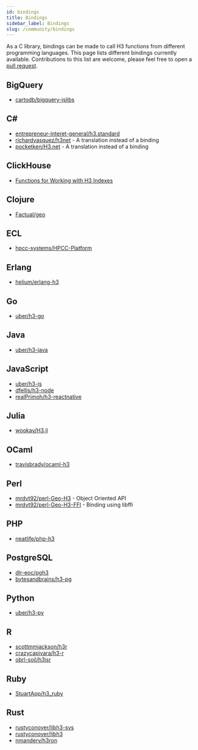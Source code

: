 ```yaml
---
id: bindings
title: Bindings
sidebar_label: Bindings
slug: /community/bindings
---
```


As a C library, bindings can be made to call H3 functions from different programming languages. This page lists different bindings currently available. Contributions to this list are welcome, please feel free to open a [pull request](https://github.com/uber/h3/tree/master/website/docs/community/bindings.md).

## BigQuery

- [cartodb/bigquery-jslibs](https://github.com/CartoDB/bigquery-jslibs)

## C&#35;

- [entrepreneur-interet-general/h3.standard](https://github.com/entrepreneur-interet-general/H3.Standard)
- [richardvasquez/h3net](https://github.com/RichardVasquez/h3net) - A translation instead of a binding
- [pocketken/H3.net](https://github.com/pocketken/H3.net) - A translation instead of a binding

## ClickHouse

- [Functions for Working with H3 Indexes](https://clickhouse.tech/docs/en/sql-reference/functions/geo/h3/)

## Clojure 

- [Factual/geo](https://github.com/Factual/geo)

## ECL

- [hpcc-systems/HPCC-Platform](https://github.com/hpcc-systems/HPCC-Platform/tree/master/plugins/h3)

## Erlang

- [helium/erlang-h3](https://github.com/helium/erlang-h3)

## Go

- [uber/h3-go](https://github.com/uber/h3-go)

## Java

- [uber/h3-java](https://github.com/uber/h3-java)

## JavaScript

- [uber/h3-js](https://github.com/uber/h3-js)
- [dfellis/h3-node](https://github.com/dfellis/h3-node)
- [realPrimoh/h3-reactnative](https://github.com/realPrimoh/h3-reactnative)

## Julia

- [wookay/H3.jl](https://github.com/wookay/H3.jl)

## OCaml

- [travisbrady/ocaml-h3](https://github.com/travisbrady/ocaml-h3)

## Perl

- [mrdvt92/perl-Geo-H3](https://github.com/mrdvt92/perl-Geo-H3) - Object Oriented API
- [mrdvt92/perl-Geo-H3-FFI](https://github.com/mrdvt92/perl-Geo-H3-FFI) - Binding using libffi

## PHP

- [neatlife/php-h3](https://github.com/neatlife/php-h3)

## PostgreSQL

- [dlr-eoc/pgh3](https://github.com/dlr-eoc/pgh3)
- [bytesandbrains/h3-pg](https://github.com/bytesandbrains/h3-pg)

## Python

- [uber/h3-py](https://github.com/uber/h3-py)

## R

- [scottmmjackson/h3r](https://github.com/scottmmjackson/h3r)
- [crazycapivara/h3-r](https://github.com/crazycapivara/h3-r)
- [obrl-soil/h3jsr](https://github.com/obrl-soil/h3jsr)

## Ruby

- [StuartApp/h3_ruby](https://github.com/StuartApp/h3_ruby)

## Rust

- [rustyconover/libh3-sys](https://github.com/rustyconover/libh3-sys)
- [rustyconover/libh3](https://github.com/rustyconover/libh3)
- [nmandery/h3ron](https://github.com/nmandery/h3ron)
